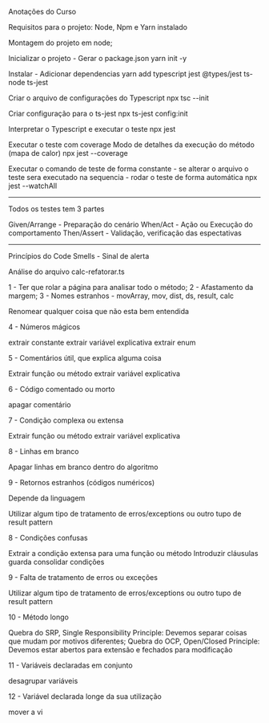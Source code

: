 Anotações do Curso

Requisitos para o projeto: Node, Npm e Yarn instalado

Montagem do projeto em node;

Inicializar o projeto - Gerar o package.json
yarn init -y

Instalar - Adicionar dependencias
yarn add typescript jest @types/jest ts-node ts-jest

Criar o arquivo de configurações do Typescript
npx tsc --init

Criar configuração para o ts-jest
npx ts-jest config:init 

Interpretar o Typescript e executar o teste
npx jest

Executar o teste com coverage Modo de detalhes da execução do método (mapa de calor)
npx jest --coverage

Executar o comando de teste de forma constante - se alterar o arquivo o teste sera executado na sequencia - rodar o teste de forma automática
npx jest --watchAll

---------
Todos os testes tem 3 partes

Given/Arrange - Preparação do cenário
When/Act - Ação ou Execução do comportamento
Then/Assert - Validação, verificação das espectativas

--------------

Princípios do Code Smells - Sinal de alerta

Análise do arquivo calc-refatorar.ts

1 - Ter que rolar a página para analisar todo o método;
2 - Afastamento da margem;
3 - Nomes estranhos - movArray, mov, dist, ds, result, calc

Renomear qualquer coisa que não esta bem entendida

4 - Números mágicos

extrair constante
extrair variável explicativa
extrair enum

5 - Comentários útil, que explica alguma coisa

Extrair função ou método
extrair variável explicativa

6 - Código comentado ou morto

apagar comentário

7 - Condição complexa ou extensa

Extrair função ou método
extrair variável explicativa

8 - Linhas em branco

Apagar linhas em branco dentro do algoritmo

9 - Retornos estranhos (códigos numéricos)

Depende da linguagem

Utilizar algum tipo de tratamento de erros/exceptions ou outro tupo de result pattern

8 - Condições confusas

Extrair a condição extensa para uma função ou método
Introduzir cláusulas guarda
consolidar condições

9 - Falta de tratamento de erros ou exceções

Utilizar algum tipo de tratamento de erros/exceptions ou outro tupo de result pattern

10 - Método longo

Quebra do SRP, Single Responsibility Principle: Devemos separar coisas que mudam por motivos diferentes;
Quebra do OCP, Open/Closed Principle: Devemos estar abertos para extensão e fechados para modificação

11 - Variáveis declaradas em conjunto

desagrupar variáveis

12 - Variável declarada longe da sua utilização

mover a vi
